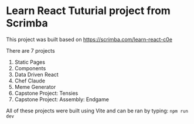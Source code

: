 # Learn React Tuturial project from Scrimba

This project was built based on 
https://scrimba.com/learn-react-c0e

There are 7 projects
1. Static Pages
2. Components
3. Data Driven React
4. Chef Claude
5. Meme Generator
6. Capstone Project: Tensies
7. Capstone Project: Assembly: Endgame

All of these projects were built using Vite and can be ran by typing: 
`npm run dev`
